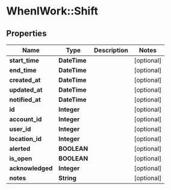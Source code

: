 # WhenIWork::Shift

## Properties
Name | Type | Description | Notes
------------ | ------------- | ------------- | -------------
**start_time** | **DateTime** |  | [optional] 
**end_time** | **DateTime** |  | [optional] 
**created_at** | **DateTime** |  | [optional] 
**updated_at** | **DateTime** |  | [optional] 
**notified_at** | **DateTime** |  | [optional] 
**id** | **Integer** |  | [optional] 
**account_id** | **Integer** |  | [optional] 
**user_id** | **Integer** |  | [optional] 
**location_id** | **Integer** |  | [optional] 
**alerted** | **BOOLEAN** |  | [optional] 
**is_open** | **BOOLEAN** |  | [optional] 
**acknowledged** | **Integer** |  | [optional] 
**notes** | **String** |  | [optional] 


